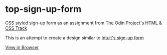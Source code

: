 # top-sign-up-form
CSS styled sign-up form as an assignment from [The Odin Project's HTML & CSS Track](https://www.theodinproject.com/courses/html-and-css)

This is an attempt to create a design similar to [Intuit's sign-up form](https://accounts.intuit.com/signup.html)

[View in Browser](https://barrysweeney.github.io/top-sign-up-form/)

